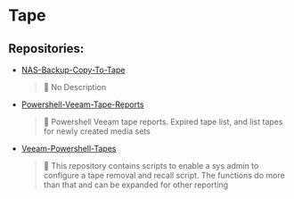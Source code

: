 # Tape

## Repositories:
- [NAS-Backup-Copy-To-Tape]()
	> :memo: No Description
- [Powershell-Veeam-Tape-Reports]()
	> :memo: Powershell Veeam tape reports. Expired tape list, and list tapes for newly created media sets
- [Veeam-Powershell-Tapes]()
	> :memo: This repository contains scripts to enable a sys admin to configure a tape removal and recall script. The functions do more than that and can be expanded for other reporting

